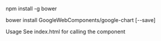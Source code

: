 
npm install -g bower

bower install GoogleWebComponents/google-chart [--save]

Usage
See index.html for calling the component
